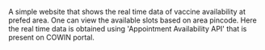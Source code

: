 A simple website that shows the real time data of vaccine availability at prefed area. One can view the available slots based on area pincode. Here the real time data is obtained using 'Appointment Availability API' that is present on COWIN portal.
